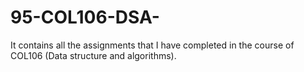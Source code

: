 # 95-COL106-DSA-
It contains all the assignments that I have completed in the course of COL106 (Data structure and algorithms).
